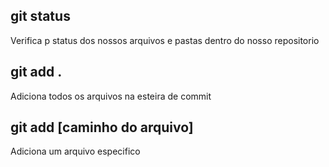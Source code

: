 ## git status
Verifica p status dos nossos arquivos e pastas
dentro do nosso repositorio

## git add .
Adiciona todos os arquivos
na esteira de commit

## git add [caminho do arquivo]
Adiciona um arquivo especifico